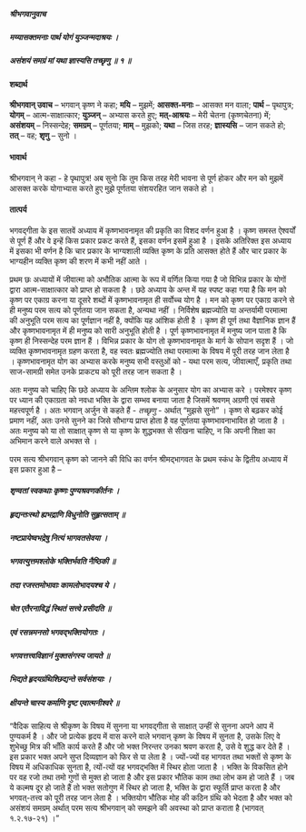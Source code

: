 ##### श्रीभगवानुवाच
##### मय्यासक्तमनाः पार्थ योगं युञ्जन्मदाश्रयः ।
##### असंशयं समग्रं मां यथा ज्ञास्यसि तच्छृणु ॥ १ ॥

#### शब्दार्थ

**श्रीभगवान् उवाच** – भगवान् कृष्ण ने कहा; **मयि** – मुझमें; **आसक्त-मनाः** – आसक्त मन वाला; **पार्थ** – पृथापुत्र; **योगम्** – आत्म-साक्षात्कार; **युञ्जन्** – अभ्यास करते हुए; **मत्-आश्रयः** – मेरी चेतना (कृष्णचेतना) में; **असंशयम्** – निस्सन्देह; **समग्रम्** – पूर्णतया; **माम्** – मुझको; **यथा** – जिस तरह; **ज्ञास्यसि** – जान सकते हो; **तत्** – वह; **शृणु** – सुनो ।

#### भावार्थ

श्रीभगवान् ने कहा - हे पृथापुत्र! अब सुनो कि तुम किस तरह मेरी भावना से पूर्ण होकर और मन को मुझमें आसक्त करके योगाभ्यास करते हुए मुझे पूर्णतया संशयरहित जान सकते हो ।

#### तात्पर्य

भगवद्गीता के इस सातवें अध्याय में कृष्णभावनामृत की प्रकृति का विशद वर्णन हुआ है । कृष्ण समस्त ऐश्वर्यों से पूर्ण हैं और वे इन्हें किस प्रकार प्रकट करते हैं, इसका वर्णन इसमें हुआ है । इसके अतिरिक्त इस अध्याय में इसका भी वर्णन है कि चार प्रकार के भाग्यशाली व्यक्ति कृष्ण के प्रति आसक्त होते हैं और चार प्रकार के भाग्यहीन व्यक्ति कृष्ण की शरण में कभी नहीं आते ।

प्रथम छः अध्यायों में जीवात्मा को अभौतिक आत्मा के रूप में वर्णित किया गया है जो विभिन्न प्रकार के योगों द्वारा आत्म-साक्षात्कार को प्राप्त हो सकता है । छठे अध्याय के अन्त में यह स्पष्ट कहा गया है कि मन को कृष्ण पर एकाग्र करना या दूसरे शब्दों में कृष्णभावनामृत ही सर्वोच्च योग है । मन को कृष्ण पर एकाग्र करने से ही मनुष्य परम सत्य को पूर्णतया जान सकता है, अन्यथा नहीं । निर्विशेष ब्रह्मज्योति या अन्तर्यामी परमात्मा की अनुभूति परम सत्य का पूर्णज्ञान नहीं है, क्योंकि यह आंशिक होती है । कृष्ण ही पूर्ण तथा वैज्ञानिक ज्ञान हैं और कृष्णभावनामृत में ही मनुष्य को सारी अनुभूति होती है । पूर्ण कृष्णभावनामृत में मनुष्य जान पाता है कि कृष्ण ही निस्सन्देह परम ज्ञान हैं । विभिन्न प्रकार के योग तो कृष्णभावनामृत के मार्ग के सोपान सदृश हैं । जो व्यक्ति कृष्णभावनामृत ग्रहण करता है, वह स्वतः ब्रह्मज्योति तथा परमात्मा के विषय में पूरी तरह जान लेता है । कृष्णभावनामृत योग का अभ्यास करके मनुष्य सभी वस्तुओं को - यथा परम सत्य, जीवात्माएँ, प्रकृति तथा साज-सामग्री समेत उनके प्राकट्य को पूरी तरह जान सकता है ।

अतः मनुष्य को चाहिए कि छठे अध्याय के अन्तिम श्लोक के अनुसार योग का अभ्यास करे । परमेश्वर कृष्ण पर ध्यान की एकाग्रता को नवधा भक्ति के द्वारा सम्भव बनाया जाता है जिसमें श्रवणम् अग्रणी एवं सबसे महत्त्वपूर्ण है । अतः भगवान् अर्जुन से कहते हैं - *तच्छृणु* - अर्थात् “मुझसे सुनो” । कृष्ण से बढ़कर कोई प्रमाण नहीं, अतः उनसे सुनने का जिसे सौभाग्य प्राप्त होता है वह पूर्णतया कृष्णभावनाभावित हो जाता है । अतः मनुष्य को या तो साक्षात् कृष्ण से या कृष्ण के शुद्धभक्त से सीखना चाहिए, न कि अपनी शिक्षा का अभिमान करने वाले अभक्त से ।

परम सत्य श्रीभगवान् कृष्ण को जानने की विधि का वर्णन श्रीमद्भागवत के प्रथम स्कंध के द्वितीय अध्याय में इस प्रकार हुआ है –

##### शृण्वतां स्वकथाः कृष्णः पुण्यश्रवणकीर्तनः ।
##### हृद्यन्तःस्थो ह्यभद्राणि विधुनोति सुहृत्सताम् ॥
##### नष्टप्रायेष्वभद्रेषु नित्यं भागवतसेवया ।
##### भगवत्युत्तमश्लोके भक्तिर्भवति नैष्ठिकी ॥
##### तदा रजस्तमोभावाः कामलोभादयश्च ये ।
##### चेत एतैरनाविद्धं स्थितं सत्त्वे प्रसीदति ॥
##### एवं रसन्नमनसो भगवद्भक्तियोगतः ।
##### भगवत्तत्त्वविज्ञानं मुक्तसंगस्य जायते ॥
##### भिद्यते हृदयग्रंथिश्छिद्यन्ते सर्वसंशयाः ।
##### क्षीयन्ते चास्य कर्माणि दृष्ट एवात्मनीश्वरे ॥

“वैदिक साहित्य से श्रीकृष्ण के विषय में सुनना या भगवद्गीता से साक्षात् उन्हीं से सुनना अपने आप में पुण्यकर्म है । और जो प्रत्येक हृदय में वास करने वाले भगवान् कृष्ण के विषय में सुनता है, उसके लिए वे शुभेच्छु मित्र की भाँति कार्य करते हैं और जो भक्त निरन्तर उनका श्रवण करता है, उसे वे शुद्ध कर देते हैं । इस प्रकार भक्त अपने सुप्त दिव्यज्ञान को फिर से पा लेता है । ज्यों-ज्यों वह भागवत तथा भक्तों से कृष्ण के विषय में अधिकाधिक सुनता है, त्यों-त्यों वह भगवद्भक्ति में स्थिर होता जाता है । भक्ति के विकसित होने पर वह रजो तथा तमो गुणों से मुक्त हो जाता है और इस प्रकार भौतिक काम तथा लोभ कम हो जाते हैं । जब ये कल्मष दूर हो जाते हैं तो भक्त सतोगुण में स्थिर हो जाता है, भक्ति के द्वारा स्फूर्ति प्राप्त करता है और भगवत्-तत्त्व को पूरी तरह जान लेता है । भक्तियोग भौतिक मोह की कठिन ग्रंथि को भेदता है और भक्त को असंशयं समग्रम् अर्थात् परम सत्य श्रीभगवान् को समझने की अवस्था को प्राप्त कराता है (भागवत् १.२.१७-२१) ।”